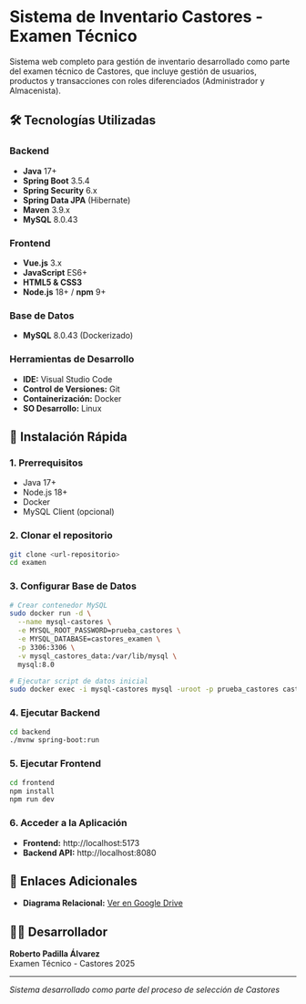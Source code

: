 # Sistema de Inventario Castores - Examen Técnico

Sistema web completo para gestión de inventario desarrollado como parte del examen técnico de Castores, que incluye gestión de usuarios, productos y transacciones con roles diferenciados (Administrador y Almacenista).

## 🛠️ Tecnologías Utilizadas

### Backend
- **Java** 17+
- **Spring Boot** 3.5.4
- **Spring Security** 6.x
- **Spring Data JPA** (Hibernate)
- **Maven** 3.9.x
- **MySQL** 8.0.43

### Frontend
- **Vue.js** 3.x
- **JavaScript** ES6+
- **HTML5 & CSS3**
- **Node.js** 18+ / **npm** 9+

### Base de Datos
- **MySQL** 8.0.43 (Dockerizado)

### Herramientas de Desarrollo
- **IDE:** Visual Studio Code
- **Control de Versiones:** Git
- **Containerización:** Docker
- **SO Desarrollo:** Linux


## 🚀 Instalación Rápida

### 1. Prerrequisitos
- Java 17+
- Node.js 18+
- Docker
- MySQL Client (opcional)

### 2. Clonar el repositorio
```bash
git clone <url-repositorio>
cd examen
```

### 3. Configurar Base de Datos
```bash
# Crear contenedor MySQL
sudo docker run -d \
  --name mysql-castores \
  -e MYSQL_ROOT_PASSWORD=prueba_castores \
  -e MYSQL_DATABASE=castores_examen \
  -p 3306:3306 \
  -v mysql_castores_data:/var/lib/mysql \
  mysql:8.0

# Ejecutar script de datos inicial
sudo docker exec -i mysql-castores mysql -uroot -p prueba_castores castores_examen < backend/datos_prueba.sql
```

### 4. Ejecutar Backend
```bash
cd backend
./mvnw spring-boot:run
```

### 5. Ejecutar Frontend
```bash
cd frontend
npm install
npm run dev
```

### 6. Acceder a la Aplicación
- **Frontend:** http://localhost:5173
- **Backend API:** http://localhost:8080


## 🔗 Enlaces Adicionales

- **Diagrama Relacional:** [Ver en Google Drive](https://drive.google.com/file/d/1FInUz8KzlmaWQMx2lccefiKS2r3thN2I/view?usp=drive_link)


## 👨‍💻 Desarrollador

**Roberto Padilla Álvarez**  
Examen Técnico - Castores 2025

---
*Sistema desarrollado como parte del proceso de selección de Castores*